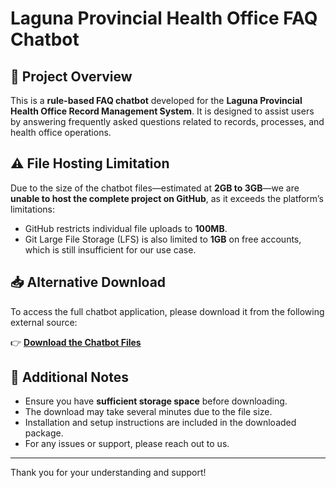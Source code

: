 # Laguna Provincial Health Office FAQ Chatbot

## 📘 Project Overview

This is a **rule-based FAQ chatbot** developed for the **Laguna Provincial Health Office Record Management System**. It is designed to assist users by answering frequently asked questions related to records, processes, and health office operations.

## ⚠️ File Hosting Limitation

Due to the size of the chatbot files—estimated at **2GB to 3GB**—we are **unable to host the complete project on GitHub**, as it exceeds the platform’s limitations:

- GitHub restricts individual file uploads to **100MB**.
- Git Large File Storage (LFS) is also limited to **1GB** on free accounts, which is still insufficient for our use case.

## 📥 Alternative Download

To access the full chatbot application, please download it from the following external source:

👉 **[Download the Chatbot Files](https://mega.nz/file/y1BDUA4S#N_7eo3GsaeZG9N1JUdB9CesqAcWKT6G72HdpMa_QvJw)**  

## 📄 Additional Notes

- Ensure you have **sufficient storage space** before downloading.
- The download may take several minutes due to the file size.
- Installation and setup instructions are included in the downloaded package.
- For any issues or support, please reach out to us.

---

Thank you for your understanding and support!
